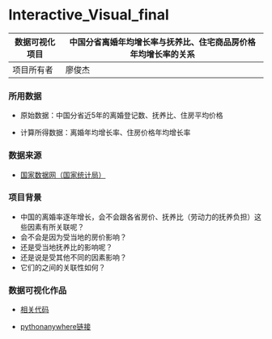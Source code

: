 # Interactive_Visual_final

|数据可视化项目 | 中国分省离婚年均增长率与抚养比、住宅商品房价格年均增长率的关系| 
-|-|
项目所有者| 廖俊杰| 

### 所用数据

- 原始数据：中国分省近5年的离婚登记数、抚养比、住房平均价格

- 计算所得数据：离婚年均增长率、住房价格年均增长率

### 数据来源

- [国家数据网（国家统计局）](http://data.stats.gov.cn/)

### 项目背景
- 中国的离婚率逐年增长，会不会跟各省房价、抚养比（劳动力的抚养负担）这些因素有所关联呢？
- 会不会是因为受当地的房价影响？
- 还是受当地抚养比的影响呢？
- 还是说是受其他不同的因素影响？
- 它们的之间的关联性如何？

### 数据可视化作品

- [相关代码](http://nfunm047.gitee.io/interactive_visual_final)

- [pythonanywhere链接](http://yuiane.pythonanywhere.com/)
